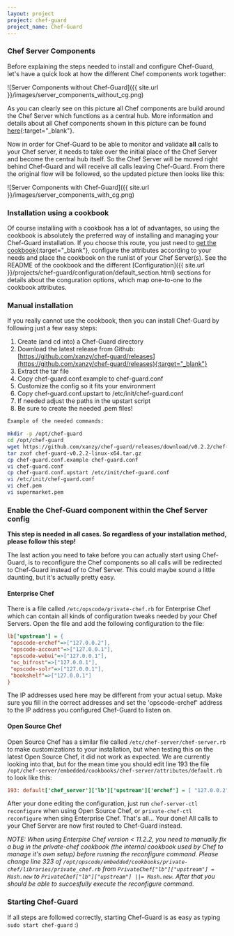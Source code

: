 ```yaml
---
layout: project
project: chef-guard
project_name: Chef-Guard
---
```


### Chef Server Components
Before explaining the steps needed to install and configure Chef-Guard, let's have a quick look at how the different Chef components work together:

![Server Components without Chef-Guard]({{ site.url }}/images/server_components_without_cg.png)

As you can clearly see on this picture all Chef components are build around the Chef Server which functions as a central hub. More information and details about all Chef components shown in this picture can be found [here](http://docs.opscode.com/server_components.html){:target="_blank"}.

Now in order for Chef-Guard to be able to monitor and validate **all** calls to your Chef server, it needs to take over the initial place of the Chef Server and become the central hub itself. So the Chef Server will be moved right behind Chef-Guard and will receive all calls leaving Chef-Guard. From there the original flow will be followed, so the updated picture then looks like this:

![Server Components with Chef-Guard]({{ site.url }}/images/server_components_with_cg.png)

### Installation using a cookbook
Of course installing with a cookbook has a lot of advantages, so using the cookbook is absolutely the preferred way of installing and managing your Chef-Guard installation. If you choose this route, you just need to [get the cookbook](https://supermarket.getchef.com/cookbooks/chef-guard){:target="_blank"}, configure the attributes according to your needs and place the cookbook on the runlist of your Chef Server(s). See the README of the cookbook and the different [Configuration]({{ site.url }}/projects/chef-guard/configuration/default_section.html) sections for details about the conguration options, which map one-to-one to the cookbook attributes.

### Manual installation
If you really cannot use the cookbook, then you can install Chef-Guard by following just a few easy steps:

1.  Create (and cd into) a Chef-Guard directory
2.  Download the latest release from Github: [https://github.com/xanzy/chef-guard/releases](https://github.com/xanzy/chef-guard/releases){:target="_blank"}
3.  Extract the tar file
4.  Copy chef-guard.conf.example to chef-guard.conf
5.  Customize the config so it fits your environment
6.  Copy chef-guard.conf.upstart to /etc/init/chef-guard.conf
7.  If needed adjust the paths in the upstart script
8.  Be sure to create the needed .pem files!

~~~ bash
Example of the needed commands:

mkdir -p /opt/chef-guard
cd /opt/chef-guard
wget https://github.com/xanzy/chef-guard/releases/download/v0.2.2/chef-guard-v0.2.2-linux-x64.tar.gz
tar zxof chef-guard-v0.2.2-linux-x64.tar.gz
cp chef-guard.conf.example chef-guard.conf
vi chef-guard.conf
cp chef-guard.conf.upstart /etc/init/chef-guard.conf
vi /etc/init/chef-guard.conf
vi chef.pem
vi supermarket.pem
~~~

### Enable the Chef-Guard component within the Chef Server config
**This step is needed in all cases. So regardless of your installation method, please follow this step!**

The last action you need to take before you can actually start using Chef-Guard, is to reconfigure the Chef components so all calls will be redirected to Chef-Guard instead of to Chef Server. This could maybe sound a little daunting, but it's actually pretty easy.

#### Enterprise Chef
There is a file called `/etc/opscode/private-chef.rb` for Enterprise Chef which can contain all kinds of configuration tweaks needed by your Chef Servers. Open the file and add the following configuration to the file:

~~~ ini
lb['upstream'] = {
 "opscode-erchef"=>["127.0.0.2"],
 "opscode-account"=>["127.0.0.1"],
 "opscode-webui"=>["127.0.0.1"],
 "oc_bifrost"=>["127.0.0.1"],
 "opscode-solr"=>["127.0.0.1"],
 "bookshelf"=>["127.0.0.1"]
}
~~~

The IP addresses used here may be different from your actual setup. Make sure you fill in the correct addresses and set the 'opscode-erchef' address to the IP address you configured Chef-Guard to listen on.

#### Open Source Chef
Open Source Chef has a similar file called `/etc/chef-server/chef-server.rb` to make customizations to your installation, but when testing this on the latest Open Source Chef, it did not work as expected. We are currently looking into that, but for the mean time you should edit line 193 the file `/opt/chef-server/embedded/cookbooks/chef-server/attributes/default.rb` to look like this:

~~~ ini
193: default['chef_server']['lb']['upstream']['erchef'] = [ "127.0.0.2" ]
~~~

After your done editing the configuration, just run `chef-server-ctl reconfigure` when using Open Source Chef, or `private-chef-ctl reconfigure` when sing Enterprise Chef. That's all... Your done! All calls to your Chef Server are now first routed to Chef-Guard instead.

_NOTE:  When using Enterpise Chef version < 11.2.2, you need to manually fix a bug in the private-chef cookbook (the internal cookbook used by Chef to manage it's own setup) before running the reconfigure command. Please change line 323 of `/opt/opscode/embedded/cookbooks/private-chef/libraries/private_chef.rb` from `PrivateChef["lb"]["upstream"] = Mash.new` to `PrivateChef["lb"]["upstream"] ||= Mash.new`. After that you should be able to succesfully execute the reconfigure command._

### Starting Chef-Guard
If all steps are followed correctly, starting Chef-Guard is as easy as typing `sudo start chef-guard` :)

